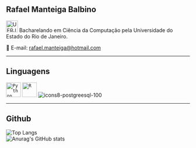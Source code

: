 ## <strong>Rafael Manteiga Balbino</strong>

<img height="32" src="https://github.com/fael0306/fael0306/assets/25599308/0edc0f90-a1cc-41e4-8369-b2fae6d2e943" alt="UERJ"/> Bacharelando em Ciência da Computação pela Universidade do Estado do Rio de Janeiro.

💬 E-mail: rafael.manteiga@hotmail.com

----

## Linguagens

<code><img height="40" src="https://user-images.githubusercontent.com/25599308/219158898-43964b1f-e7b9-479c-9d42-551d5b244e28.png" alt="Python"/></code>
<code><img height="40" src="https://user-images.githubusercontent.com/25599308/219160932-e07da749-8620-4abb-9c80-f2bb6f39b230.png" alt="R"/></code>
![icons8-postgreesql-100](https://github.com/fael0306/fael0306/assets/25599308/d8f64837-3c5e-45c3-bd4a-8c9099e586b4)

----

## Github

![Top Langs](https://github-readme-stats.vercel.app/api/top-langs/?username=fael0306&layout=compact)<br>
![Anurag's GitHub stats](https://github-readme-stats.vercel.app/api?username=fael0306&layout=compact)
